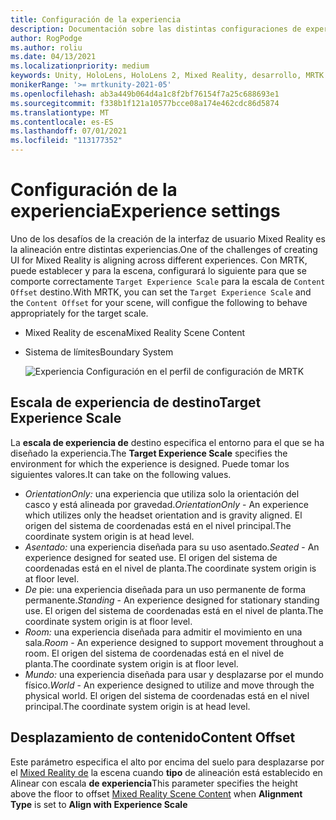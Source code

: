 ```yaml
---
title: Configuración de la experiencia
description: Documentación sobre las distintas configuraciones de experiencia para MRTK
author: RogPodge
ms.author: roliu
ms.date: 04/13/2021
ms.localizationpriority: medium
keywords: Unity, HoloLens, HoloLens 2, Mixed Reality, desarrollo, MRTK
monikerRange: '>= mrtkunity-2021-05'
ms.openlocfilehash: ab3a449b064d4a1c8f2bf76154f7a25c688693e1
ms.sourcegitcommit: f338b1f121a10577bcce08a174e462cdc86d5874
ms.translationtype: MT
ms.contentlocale: es-ES
ms.lasthandoff: 07/01/2021
ms.locfileid: "113177352"
---
```

# <a name="experience-settings"></a><span data-ttu-id="71645-104">Configuración de la experiencia</span><span class="sxs-lookup"><span data-stu-id="71645-104">Experience settings</span></span>

<span data-ttu-id="71645-105">Uno de los desafíos de la creación de la interfaz de usuario Mixed Reality es la alineación entre distintas experiencias.</span><span class="sxs-lookup"><span data-stu-id="71645-105">One of the challenges of creating UI for Mixed Reality is aligning across different experiences.</span></span> <span data-ttu-id="71645-106">Con MRTK, puede establecer y para la escena, configurará lo siguiente para que se comporte correctamente `Target Experience Scale` para la escala de `Content Offset` destino.</span><span class="sxs-lookup"><span data-stu-id="71645-106">With MRTK, you can set the `Target Experience Scale` and the `Content Offset` for your scene, will configue the following to behave appropriately for the target scale.</span></span>

- <span data-ttu-id="71645-107">Mixed Reality de escena</span><span class="sxs-lookup"><span data-stu-id="71645-107">Mixed Reality Scene Content</span></span>
- <span data-ttu-id="71645-108">Sistema de límites</span><span class="sxs-lookup"><span data-stu-id="71645-108">Boundary System</span></span>

  ![Experiencia Configuración en el perfil de configuración de MRTK](../images/experience-settings/ExperienceSettings.png)

## <a name="target-experience-scale"></a><span data-ttu-id="71645-110">Escala de experiencia de destino</span><span class="sxs-lookup"><span data-stu-id="71645-110">Target Experience Scale</span></span>

<span data-ttu-id="71645-111">La **escala de experiencia de** destino especifica el entorno para el que se ha diseñado la experiencia.</span><span class="sxs-lookup"><span data-stu-id="71645-111">The **Target Experience Scale** specifies the environment for which the experience is designed.</span></span> <span data-ttu-id="71645-112">Puede tomar los siguientes valores.</span><span class="sxs-lookup"><span data-stu-id="71645-112">It can take on the following values.</span></span>

* <span data-ttu-id="71645-113">*OrientationOnly:* una experiencia que utiliza solo la orientación del casco y está alineada por gravedad.</span><span class="sxs-lookup"><span data-stu-id="71645-113">*OrientationOnly* - An experience which utilizes only the headset orientation and is gravity aligned.</span></span> <span data-ttu-id="71645-114">El origen del sistema de coordenadas está en el nivel principal.</span><span class="sxs-lookup"><span data-stu-id="71645-114">The coordinate system origin is at head level.</span></span>
* <span data-ttu-id="71645-115">*Asentado:* una experiencia diseñada para su uso asentado.</span><span class="sxs-lookup"><span data-stu-id="71645-115">*Seated* - An experience designed for seated use.</span></span> <span data-ttu-id="71645-116">El origen del sistema de coordenadas está en el nivel de planta.</span><span class="sxs-lookup"><span data-stu-id="71645-116">The coordinate system origin is at floor level.</span></span>
* <span data-ttu-id="71645-117">*De* pie: una experiencia diseñada para un uso permanente de forma permanente.</span><span class="sxs-lookup"><span data-stu-id="71645-117">*Standing* - An experience designed for stationary standing use.</span></span> <span data-ttu-id="71645-118">El origen del sistema de coordenadas está en el nivel de planta.</span><span class="sxs-lookup"><span data-stu-id="71645-118">The coordinate system origin is at floor level.</span></span>
* <span data-ttu-id="71645-119">*Room:* una experiencia diseñada para admitir el movimiento en una sala.</span><span class="sxs-lookup"><span data-stu-id="71645-119">*Room* - An experience designed to support movement throughout a room.</span></span> <span data-ttu-id="71645-120">El origen del sistema de coordenadas está en el nivel de planta.</span><span class="sxs-lookup"><span data-stu-id="71645-120">The coordinate system origin is at floor level.</span></span>
* <span data-ttu-id="71645-121">*Mundo:* una experiencia diseñada para usar y desplazarse por el mundo físico.</span><span class="sxs-lookup"><span data-stu-id="71645-121">*World* - An experience designed to utilize and move through the physical world.</span></span> <span data-ttu-id="71645-122">El origen del sistema de coordenadas está en el nivel principal.</span><span class="sxs-lookup"><span data-stu-id="71645-122">The coordinate system origin is at head level.</span></span>

## <a name="content-offset"></a><span data-ttu-id="71645-123">Desplazamiento de contenido</span><span class="sxs-lookup"><span data-stu-id="71645-123">Content Offset</span></span>

<span data-ttu-id="71645-124">Este parámetro especifica el alto por encima del suelo para desplazarse por el [Mixed Reality de](scene-content.md) la escena cuando **tipo** de alineación está establecido en Alinear con escala **de experiencia**</span><span class="sxs-lookup"><span data-stu-id="71645-124">This parameter specifies the height above the floor to offset [Mixed Reality Scene Content](scene-content.md) when **Alignment Type** is set to **Align with Experience Scale**</span></span>
